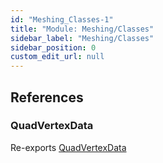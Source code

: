 ```yaml
---
id: "Meshing_Classes-1"
title: "Module: Meshing/Classes"
sidebar_label: "Meshing/Classes"
sidebar_position: 0
custom_edit_url: null
---
```


## References

### QuadVertexData

Re-exports [QuadVertexData](../classes/Meshing_Classes_VertexData.QuadVertexData.md)
